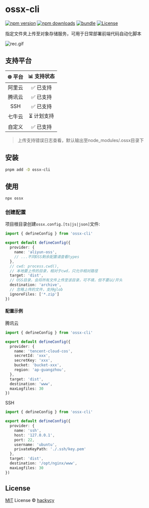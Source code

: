 # ossx-cli

[![npm version][npm-version-src]][npm-version-href]
[![npm downloads][npm-downloads-src]][npm-downloads-href]
[![bundle][bundle-src]][bundle-href]
[![License][license-src]][license-href]

指定文件夹上传至对象存储服务，可用于日常部署前端代码自动化脚本

![rec.gif](https://github.com/user-attachments/assets/853d7d3d-5085-4038-b4bd-4e7ffc23a0bc)

## 支持平台

| 🌐 平台 | 📊 支持状态 |
|:-------:|:----------:|
| 阿里云 | ✅ 已支持 |
| 腾讯云 | ✅ 已支持 |
| SSH | ✅ 已支持 |
| 七牛云 | ⏳ 计划支持 |
| 自定义 | ✅ 已支持 |

> 上传支持错误日志查看，默认输出至node_modules/.ossx目录下

## 安装

``` bash
pnpm add -D ossx-cli
```

## 使用

``` bash
npx ossx
```

### 创建配置

项目根目录创建`ossx.config.[ts|js|json]`文件:

``` typescript
import { defineConfig } from 'ossx-cli'

export default defineConfig({
  provider: {
    name: 'aliyun-oss',
    // ...不同OSS剩余配置请查看types
  },
  // cwd: process.cwd(),
  // 本地要上传的目录，相对于cwd，只允许相对路径
  target: 'dist',
  // OSS目录，会将所有文件上传至该目录，可不填，但不要以/开头
  destination: 'archive',
  // 忽略上传的文件，支持glob
  ignoreFiles: ['*.zip']
})
```

#### 配置示例

腾讯云

``` typescript
import { defineConfig } from 'ossx-cli'

export default defineConfig({
  provider: {
    name: 'tencent-cloud-cos',
    secretId: 'xxx',
    secretKey: 'xxx',
    bucket: 'bucket-xxx',
    region: 'ap-guangzhou',
  },
  target: 'dist',
  destination: 'www',
  maxLogfiles: 30
})
```

SSH

``` typescript
import { defineConfig } from 'ossx-cli'

export default defineConfig({
  provider: {
    name: 'ssh',
    host: '127.0.0.1',
    port: 22,
    username: 'ubuntu',
    privateKeyPath: './.ssh/key.pem'
  },
  target: 'dist',
  destination: '/opt/nginx/www',
  maxLogfiles: 30
})
```

## License

[MIT](./LICENSE) License © [hackycy](https://github.com/hackycy)

<!-- Badges -->

[npm-version-src]: https://img.shields.io/npm/v/ossx-cli?style=flat&colorA=080f12&colorB=1fa669
[npm-version-href]: https://npmjs.com/package/ossx-cli
[npm-downloads-src]: https://img.shields.io/npm/dm/ossx-cli?style=flat&colorA=080f12&colorB=1fa669
[npm-downloads-href]: https://npmjs.com/package/ossx-cli
[bundle-src]: https://img.shields.io/bundlephobia/minzip/ossx-cli?style=flat&colorA=080f12&colorB=1fa669&label=minzip
[bundle-href]: https://bundlephobia.com/result?p=ossx-cli
[license-src]: https://img.shields.io/github/license/hackycy/ossx-cli.svg?style=flat&colorA=080f12&colorB=1fa669
[license-href]: https://github.com/hackycy/ossx-cli/blob/main/LICENSE
